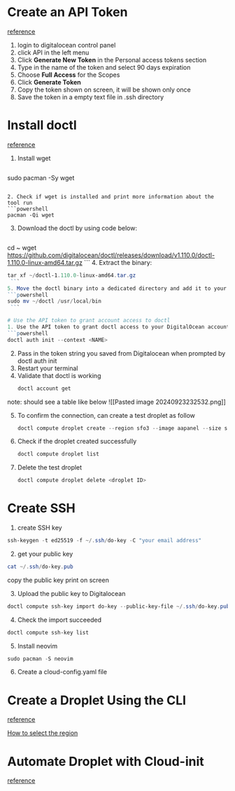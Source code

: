 
# Create an API Token
[reference](https://docs.digitalocean.com/reference/api/create-personal-access-token/)

1. login to digitalocean control panel
2. click API in the left menu
3. Click **Generate New Token** in the Personal access tokens section
4. Type in the name of the token and select 90 days expiration
5. Choose **Full Access** for the Scopes
6. Click **Generate Token**
7. Copy the token shown on screen, it will be shown only once
8. Save the token in a empty text file in .ssh directory 

# Install doctl
[reference](https://docs.digitalocean.com/reference/doctl/how-to/install/)

1. Install wget
   ```powershell
sudo pacman -Sy wget
```

2. Check if wget is installed and print more information about the tool run
```powershell
pacman -Qi wget
```

3. Download the doctl by using code below:
   ```powershell
cd ~
wget https://github.com/digitalocean/doctl/releases/download/v1.110.0/doctl-1.110.0-linux-amd64.tar.gz
	```
4. Extract the binary:
   ```powershell
tar xf ~/doctl-1.110.0-linux-amd64.tar.gz
	```
5. Move the doctl binary into a dedicated directory and add it to your system’s path by running:
   ```powershell
sudo mv ~/doctl /usr/local/bin
	```

# Use the API token to grant account access to doctl
1. Use the API token to grant doctl access to your DigitalOcean account, give this authentication context a name. 
   ```powershell
   doctl auth init --context <NAME>
   ```
2. Pass in the token string you saved from Digitalocean when prompted by doctl auth init
3. Restart your terminal
4. Validate that doctl is working
   ```powershell
   doctl account get
   ```

note: should see a table like below
![[Pasted image 20240923232532.png]] 

5. To confirm the connection, can create a test droplet as follow
   ```powershell
   doctl compute droplet create --region sfo3 --image aapanel --size s-1vcpu-1gb droplet-test
	```

6. Check if the droplet created successfully
   ```powershell
   doctl compute droplet list
	```

7. Delete the test droplet
      ```powershell
   doctl compute droplet delete <droplet ID>
	```

# Create SSH
1. create SSH key
```powershell
ssh-keygen -t ed25519 -f ~/.ssh/do-key -C "your email address"
```

2. get your public key
```powershell
cat ~/.ssh/do-key.pub
```

copy the public key print on screen

3. Upload the public key to Digitalocean 
```powershell
doctl compute ssh-key import do-key --public-key-file ~/.ssh/do-key.pub
```
4. Check the import succeeded
```powershell
doctl compute ssh-key list
```

5. Install neovim
```powershell
sudo pacman -S neovim
```

6. Create a cloud-config.yaml file

# Create a Droplet Using the CLI
[reference](https://docs.digitalocean.com/products/droplets/how-to/create/)

[How to select the region](https://www.digitalocean.com/blog/choosing-a-data-center-location)


# Automate Droplet with Cloud-init
[reference](https://docs.digitalocean.com/products/droplets/how-to/automate-setup-with-cloud-init/)


